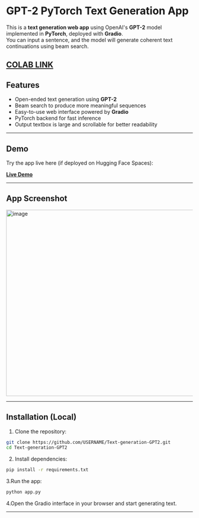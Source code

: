 # GPT-2 PyTorch Text Generation App

This is a **text generation web app** using OpenAI's **GPT-2** model implemented in **PyTorch**, deployed with **Gradio**.  
You can input a sentence, and the model will generate coherent text continuations using beam search.

 [**COLAB LINK**](https://colab.research.google.com/drive/1D7PixHvd5pFWbo_6QLQczYbDyQzjxj2L?usp=sharing)
---

## Features

- Open-ended text generation using **GPT-2**
- Beam search to produce more meaningful sequences
- Easy-to-use web interface powered by **Gradio**
- PyTorch backend for fast inference
- Output textbox is large and scrollable for better readability

---

## Demo

Try the app live here (if deployed on Hugging Face Spaces):  

[**Live Demo**](https://huggingface.co/spaces/boomiikas/gpt2_text_gen)

---

## App Screenshot

<img width="1917" height="503" alt="image" src="https://github.com/user-attachments/assets/3f1cdba5-760d-45e6-a01c-c76f9720da0e" />

---

## Installation (Local)

1. Clone the repository:

```bash
git clone https://github.com/USERNAME/Text-generation-GPT2.git
cd Text-generation-GPT2
```

2. Install dependencies:

```bash
pip install -r requirements.txt
```

3.Run the app:

```bash
python app.py
```

4.Open the Gradio interface in your browser and start generating text.

---
